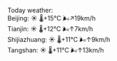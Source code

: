 Today weather:  
Beijing: ☀️   🌡️+15°C 🌬️↗19km/h  
Tianjin: ☀️   🌡️+12°C 🌬️↑7km/h  
Shijiazhuang: ☀️   🌡️+11°C 🌬️↑9km/h  
Tangshan: ☀️   🌡️+11°C 🌬️↑13km/h  
